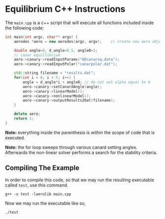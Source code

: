 # Equilibrium C++ Instructions

The ```main.cpp``` is a c++ script that will execute all functions included inside the following
code:

```c++
int main(int argc, char** argv) {
    aerodes *aero = new aerodes(argc, argv);    // create new aero object

    double angle=0, d_angle=0.5, angle0=1;
    // canar equillibrium
    aero->canary->readInputParams("ADcanareq.data");
    aero->canary->readInputPolar("canarpolar.dat");

    std::string filename = "results.dat";
    for(int i = 0; i < 5; i++) {
        angle = d_angle*i + angle0; // do not set alpha equal to 0
        aero->canary->setCanardAngle(angle);
        aero->canary->linearModel();
        aero->canary->nonlinearModel();
        aero->canary->outputResults2Dat(filename);
    }

    delete aero;
    return 1;
}
```

**Note:** everything inside the parenthesis is within the scope of code that is executed.

**Note:** the for loop sweeps through various canard setting angles. Afterwards the non-linear solver performs a search for the stability criteria.

## Compiling The Example

In order to compile this code, so that we may run the resulting executable called ```test```, use this command.

```g++ -o test -laerolib main.cpp```

Now we may run the executable like so,

```./test```

